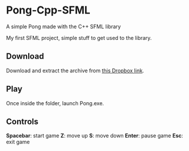 # Pong-Cpp-SFML

A simple Pong made with the C++ SFML library

My first SFML project, simple stuff to get used to the library.

## Download

Download and extract the archive from [this Dropbox link](https://www.dropbox.com/scl/fi/1f68413h6skizg0m0fthy/Pong-release.rar?rlkey=y5f2tqmm4si0xjznbkjph22ji&dl=0).

## Play

Once inside the folder, launch Pong.exe.

## Controls

**Spacebar**: start game
**Z**: move up
**S**: move down
**Enter**: pause game
**Esc**: exit game

